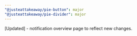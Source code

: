 ```yaml
---
"@justeattakeaway/pie-button": major
"@justeattakeaway/pie-divider": major
---
```


[Updated] - notification overview page to reflect new changes.

